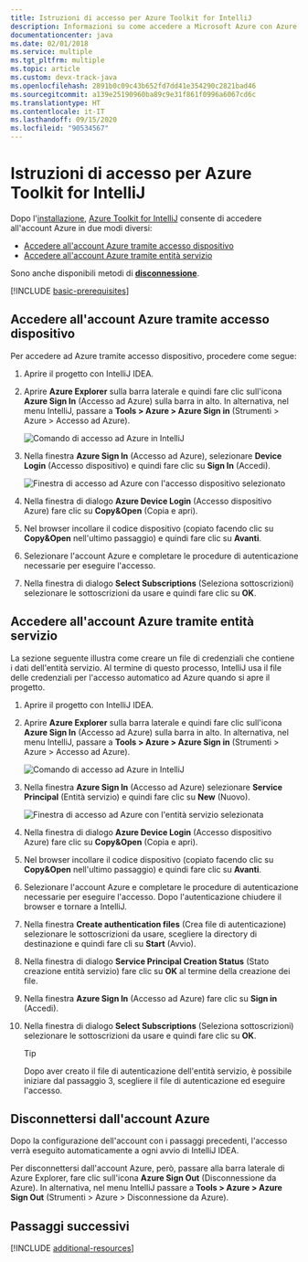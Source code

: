 ```yaml
---
title: Istruzioni di accesso per Azure Toolkit for IntelliJ
description: Informazioni su come accedere a Microsoft Azure con Azure Toolkit for IntelliJ.
documentationcenter: java
ms.date: 02/01/2018
ms.service: multiple
ms.tgt_pltfrm: multiple
ms.topic: article
ms.custom: devx-track-java
ms.openlocfilehash: 2891b0c09c43b652fd7dd41e354290c2821bad46
ms.sourcegitcommit: a139e25190960ba89c9e31f861f0996a6067cd6c
ms.translationtype: HT
ms.contentlocale: it-IT
ms.lasthandoff: 09/15/2020
ms.locfileid: "90534567"
---
```

# <a name="sign-in-instructions-for-the-azure-toolkit-for-intellij"></a>Istruzioni di accesso per Azure Toolkit for IntelliJ

Dopo l'[installazione](https://www.jetbrains.com/help/idea/managing-plugins.html), [Azure Toolkit for IntelliJ](https://plugins.jetbrains.com/plugin/8053) consente di accedere all'account Azure in due modi diversi:

  - [Accedere all'account Azure tramite accesso dispositivo](#sign-in-to-your-azure-account-by-device-login)
  - [Accedere all'account Azure tramite entità servizio](#sign-in-to-your-azure-account-by-service-principal)

Sono anche disponibili metodi di [**disconnessione**](#sign-out-of-your-azure-account).

[!INCLUDE [basic-prerequisites](includes/basic-prerequisites.md)]

## <a name="sign-in-to-your-azure-account-by-device-login"></a>Accedere all'account Azure tramite accesso dispositivo

Per accedere ad Azure tramite accesso dispositivo, procedere come segue:

1. Aprire il progetto con IntelliJ IDEA.

1. Aprire **Azure Explorer** sulla barra laterale e quindi fare clic sull'icona **Azure Sign In** (Accesso ad Azure) sulla barra in alto. In alternativa, nel menu IntelliJ, passare a **Tools > Azure > Azure Sign in** (Strumenti > Azure > Accesso ad Azure).

   ![Comando di accesso ad Azure in IntelliJ][I01]

1. Nella finestra **Azure Sign In** (Accesso ad Azure), selezionare **Device Login** (Accesso dispositivo) e quindi fare clic su **Sign In** (Accedi).

   ![Finestra di accesso ad Azure con l'accesso dispositivo selezionato][I02]

1. Nella finestra di dialogo **Azure Device Login** (Accesso dispositivo Azure) fare clic su **Copy&Open** (Copia e apri).

1. Nel browser incollare il codice dispositivo (copiato facendo clic su **Copy&Open** nell'ultimo passaggio) e quindi fare clic su **Avanti**.

1. Selezionare l'account Azure e completare le procedure di autenticazione necessarie per eseguire l'accesso.

1. Nella finestra di dialogo **Select Subscriptions** (Seleziona sottoscrizioni) selezionare le sottoscrizioni da usare e quindi fare clic su **OK**.


## <a name="sign-in-to-your-azure-account-by-service-principal"></a>Accedere all'account Azure tramite entità servizio

La sezione seguente illustra come creare un file di credenziali che contiene i dati dell'entità servizio. Al termine di questo processo, IntelliJ usa il file delle credenziali per l'accesso automatico ad Azure quando si apre il progetto.

1. Aprire il progetto con IntelliJ IDEA.

1. Aprire **Azure Explorer** sulla barra laterale e quindi fare clic sull'icona **Azure Sign In** (Accesso ad Azure) sulla barra in alto. In alternativa, nel menu IntelliJ, passare a **Tools > Azure > Azure Sign in** (Strumenti > Azure > Accesso ad Azure).

   ![Comando di accesso ad Azure in IntelliJ][I01]

1. Nella finestra **Azure Sign In** (Accesso ad Azure) selezionare **Service Principal** (Entità servizio) e quindi fare clic su **New** (Nuovo).

   ![Finestra di accesso ad Azure con l'entità servizio selezionata][A02]

1. Nella finestra di dialogo **Azure Device Login** (Accesso dispositivo Azure) fare clic su **Copy&Open** (Copia e apri).

1. Nel browser incollare il codice dispositivo (copiato facendo clic su **Copy&Open** nell'ultimo passaggio) e quindi fare clic su **Avanti**.

1. Selezionare l'account Azure e completare le procedure di autenticazione necessarie per eseguire l'accesso. Dopo l'autenticazione chiudere il browser e tornare a IntelliJ.

1. Nella finestra **Create authentication files** (Crea file di autenticazione) selezionare le sottoscrizioni da usare, scegliere la directory di destinazione e quindi fare cli su **Start** (Avvio).

1. Nella finestra di dialogo **Service Principal Creation Status** (Stato creazione entità servizio) fare clic su **OK** al termine della creazione dei file.

1. Nella finestra **Azure Sign In** (Accesso ad Azure) fare clic su **Sign in** (Accedi). 

1. Nella finestra di dialogo **Select Subscriptions** (Seleziona sottoscrizioni) selezionare le sottoscrizioni da usare e quindi fare clic su **OK**.

   > [!TIP]
   > Dopo aver creato il file di autenticazione dell'entità servizio, è possibile iniziare dal passaggio 3, scegliere il file di autenticazione ed eseguire l'accesso.

## <a name="sign-out-of-your-azure-account"></a>Disconnettersi dall'account Azure

Dopo la configurazione dell'account con i passaggi precedenti, l'accesso verrà eseguito automaticamente a ogni avvio di IntelliJ IDEA. 

Per disconnettersi dall'account Azure, però, passare alla barra laterale di Azure Explorer, fare clic sull'icona **Azure Sign Out** (Disconnessione da Azure). In alternativa, nel menu IntelliJ passare a **Tools > Azure > Azure Sign Out** (Strumenti > Azure > Disconnessione da Azure).


## <a name="next-steps"></a>Passaggi successivi

[!INCLUDE [additional-resources](includes/additional-resources.md)]

<!-- URL List -->

<!-- IMG List -->

[I01]: media/sign-in-instructions/I01.png
[I02]: media/sign-in-instructions/I02.png

[A02]: media/sign-in-instructions/A02.png

